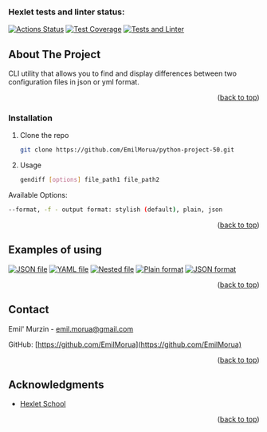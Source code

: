 ### Hexlet tests and linter status:
[![Actions Status](https://github.com/EmilMorua/python-project-50/workflows/hexlet-check/badge.svg)](https://github.com/EmilMorua/python-project-50/actions)
[![Test Coverage](https://api.codeclimate.com/v1/badges/ad6ffcad69d43ac046c5/test_coverage)](https://codeclimate.com/github/EmilMorua/python-project-50/test_coverage)
[![Tests and Linter](https://github.com/EmilMorua/python-project-50/actions/workflows/test_and_linter.yml/badge.svg)](https://github.com/EmilMorua/python-project-50/actions/workflows/test_and_linter.yml)




<!-- ABOUT THE PROJECT -->
## About The Project

CLI utility that allows you to find and display differences between two configuration files in json or yml format.

<p align="right">(<a href="#readme-top">back to top</a>)</p>


### Installation


1. Clone the repo
   ```sh
   git clone https://github.com/EmilMorua/python-project-50.git
   ```
2. Usage
   ```sh
   gendiff [options] file_path1 file_path2
   ```

Available Options:
   ```sh
   --format, -f - output format: stylish (default), plain, json
   ```

<p align="right">(<a href="#readme-top">back to top</a>)</p>


<!-- USAGE EXAMPLES -->
## Examples of using

[![JSON file](https://asciinema.org/a/584359.svg)](https://asciinema.org/a/584359)
[![YAML file](https://asciinema.org/a/41dP9zq9NTrutW184TUNurwwS.svg)](https://asciinema.org/a/41dP9zq9NTrutW184TUNurwwS)
[![Nested file](https://asciinema.org/a/584368.svg)](https://asciinema.org/a/584368)
[![Plain format](https://asciinema.org/a/584367.svg)](https://asciinema.org/a/584367)
[![JSON format](https://asciinema.org/a/584379.svg)](https://asciinema.org/a/584379)

<p align="right">(<a href="#readme-top">back to top</a>)</p>


<!-- CONTACT -->
## Contact

Emil' Murzin - emil.morua@gmail.com

GitHub: [https://github.com/EmilMorua](https://github.com/EmilMorua)

<p align="right">(<a href="#readme-top">back to top</a>)</p>


<!-- ACKNOWLEDGMENTS -->
## Acknowledgments

* [Hexlet School](https://github.com/Hexlet)

<p align="right">(<a href="#readme-top">back to top</a>)</p>
